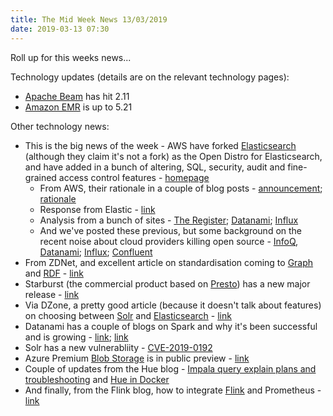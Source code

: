 ```yaml
---
title: The Mid Week News 13/03/2019
date: 2019-03-13 07:30
---
```

Roll up for this weeks news...
<!--more-->

Technology updates (details are on the relevant technology pages):

* [Apache Beam](/technologies/apache-beam/) has hit 2.11
* [Amazon EMR](/technologies/amazon-emr/) is up to 5.21

Other technology news:

* This is the big news of the week - AWS have forked [Elasticsearch](/technologies/elasticsearch/) (although they claim it's not a fork) as the Open Distro for Elasticsearch, and have added in a bunch of altering, SQL, security, audit and fine-grained access control features - [homepage](https://opendistro.github.io/for-elasticsearch/)
  * From AWS, their rationale in a couple of blog posts - [announcement](https://aws.amazon.com/blogs/aws/new-open-distro-for-elasticsearch/); [rationale](https://aws.amazon.com/blogs/opensource/keeping-open-source-open-open-distro-for-elasticsearch/)
  * Response from Elastic - [link](https://www.elastic.co/blog/on-open-distros-open-source-and-building-a-company)
  * Analysis from a bunch of sites - [The Register](https://www.theregister.co.uk/2019/03/12/aws_elasticsearch_distro/); [Datanami](https://www.datanami.com/2019/03/12/search-war-unfolding-for-control-of-elasticsearch/); [Influx](https://www.influxdata.com/blog/aws-intends-for-their-new-project-to-be-an-elasticsearch-fork/)
  * And we've posted these previous, but some background on the recent noise about cloud providers killing open source - [InfoQ](https://www.infoq.com/articles/will-cloud-computing-kill-open-source), [Datanami](https://www.datanami.com/2018/12/24/cloud-backlash-grows-as-open-source-gets-less-open/); [Influx](https://www.influxdata.com/blog/copyleft-and-community-licenses-are-not-without-merit-but-they-are-a-dead-end/); [Confluent](https://www.confluent.io/blog/license-changes-confluent-platform)
* From ZDNet, and excellent article on standardisation coming to [Graph](/tech-categories/graph-databases/) and [RDF](/tech-categories/rdf-databases/) - [link](https://www.zdnet.com/article/graph-data-standardization-its-just-a-graph-making-gravitational-waves-in-the-real-world/)
* Starburst (the commercial product based on [Presto](/technologies/presto/)) has a new major release - [link](https://www.starburstdata.com/technical-blog/announcing-starburst-enterprise-302e-with-mission-control/)
* Via DZone, a pretty good article (because it doesn't talk about features) on choosing between [Solr](/technologies/apache-solr) and [Elasticsearch](/technologies/elasticsearch/) - [link](https://opensourceconnections.com/blog/2019/02/28/stop-worrying-solr-elasticsearch/)
* Datanami has a couple of blogs on Spark and why it's been successful and is growing - [link](https://www.datanami.com/2019/03/11/what-makes-apache-spark-sizzle-experts-sound-off/); [link](https://www.datanami.com/2019/03/08/a-decade-later-apache-spark-still-going-strong/)
* Solr has a new vulnerabliity - [CVE-2019-0192](https://cve.mitre.org/cgi-bin/cvename.cgi?name=CVE-2019-0192)
* Azure Premium [Blob Storage](/technologies/microsoft-azure-blob-storage) is in public preview - [link](https://azure.microsoft.com/en-gb/blog/azure-premium-blob-storage-public-preview/)
* Couple of updates from the Hue blog - [Impala query explain plans and troubleshooting](http://gethue.com/self-service-impala-sql-query-troubleshooting/) and [Hue in Docker](http://gethue.com/hue-in-docker/)
* And finally, from the Flink blog, how to integrate [Flink](/technologies/apache-flink) and Prometheus - [link](https://flink.apache.org/features/2019/03/11/prometheus-monitoring.html)